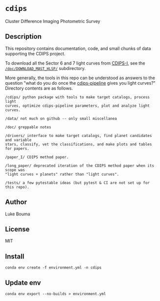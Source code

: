 # `cdips`
Cluster Difference Imaging Photometric Survey

Description
----------

This repository contains documentation, code, and small chunks of data
supporting the CDIPS project. 

To download all the Sector 6 and 7 light curves from
[CDIPS-I](https://arxiv.org/abs/1910.01133), see the
[`/doc/DOWNLOAD_MAST_HLSP/`](https://github.com/lgbouma/cdips/tree/master/doc/DOWNLOAD_MAST_HLSP)
subdirectory.

More generally, the tools in this repo can be understood as answers to the
question "what do you do once the
[cdips-pipeline](https://github.com/waqasbhatti/cdips-pipeline) gives you light
curves?" Directory contents are as follows.

```
/cdips/ python package with tools to make target catalogs, process light
curves, optimize cdips-pipeline parameters, plot and analyze light curves.

/data/ not much on github -- only small miscellanea

/doc/ greppable notes

/drivers/ interface to make target catalogs, find planet candidates and variable
stars, classify, vet the classifications, and make plots and tables for papers.

/paper_I/ CDIPS method paper.

/long_paper/ deprecated iteration of the CDIPS method paper when its scope was
"light curves + planets" rather than "light curves".

/tests/ a few pytestable ideas (but pytest & CI are not set up for this repo).
```

Author
----------
Luke Bouma

License
----------
MIT

Install
----------
`conda env create -f environment.yml -n cdips`

Update env
----------
`conda env export --no-builds > environment.yml`
